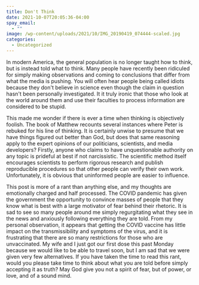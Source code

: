 ```yaml
---
title: Don't Think
date: 2021-10-07T20:05:36-04:00
spay_email:
  - ""
image: /wp-content/uploads/2021/10/IMG_20190419_074444-scaled.jpg
categories:
  - Uncategorized
---
```


<p>In modern America, the general population is no longer taught how to think, but is instead told what to think. Many people have recently been ridiculed for simply making observations and coming to conclusions that differ from what the media is pushing. You will often hear people being called idiots because they don't believe in science even though the claim in question hasn't been personally investigated. It it truly ironic that those who look at the world around them and use their faculties to process information are considered to be stupid.</p>
<p>This made me wonder if there is ever a time when thinking is objectively foolish. The book of Matthew recounts several instances where Peter is rebuked for his line of thinking. It is certainly unwise to presume that we have things figured out better than God, but does that same reasoning apply to the expert opinions of our politicians, scientists, and media developers? Firstly, anyone who claims to have unquestionable authority on any topic is prideful at best if not narcissistic. The scientific method itself encourages scientists to perform rigorous research and publish reproducible procedures so that other people can verify their own work. Unfortunately, it is obvious that uninformed people are easier to influence.</p>
<p>This post is more of a rant than anything else, and my thoughts are emotionally charged and half processed. The COVID pandemic has given the government the opportunity to convince masses of people that they know what is best with a large motivator of fear behind their rhetoric. It is sad to see so many people around me simply regurgitating what they see in the news and anxiously following everything they are told. From my personal observation, it appears that getting the COVID vaccine has little impact on the transmissibility and symptoms of the virus, and it is frustrating that there are so many restrictions for those who are unvaccinated. My wife and I just got our first dose this past Monday because we would like to be able to travel soon, but I am sad that we were given very few alternatives. If you have taken the time to read this rant, would you please take time to think about what you are told before simply accepting it as truth? May God give you not a spirit of fear, but of power, or love, and of a sound mind.</p>

<!-- wp:paragraph -->
<p></p>
<!-- /wp:paragraph -->
